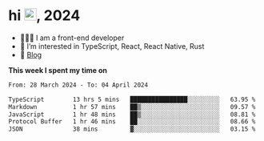 <h1> hi <img src="https://raw.githubusercontent.com/blackcater/blackcater/main/images/Hi.gif" height="24" />, 2024 </h1>

- 🧑🏻‍💻 I am a front-end developer
- 👀 I’m interested in TypeScript, React, React Native, Rust
- 📝 [Blog](https://yixiaojiu-blog.netlify.app/)

**This week I spent my time on** 

<!--START_SECTION:waka-->

```txt
From: 28 March 2024 - To: 04 April 2024

TypeScript        13 hrs 5 mins   ████████████████░░░░░░░░░   63.95 %
Markdown          1 hr 57 mins    ██▒░░░░░░░░░░░░░░░░░░░░░░   09.57 %
JavaScript        1 hr 48 mins    ██▒░░░░░░░░░░░░░░░░░░░░░░   08.81 %
Protocol Buffer   1 hr 46 mins    ██░░░░░░░░░░░░░░░░░░░░░░░   08.66 %
JSON              38 mins         ▓░░░░░░░░░░░░░░░░░░░░░░░░   03.15 %
```

<!--END_SECTION:waka-->
